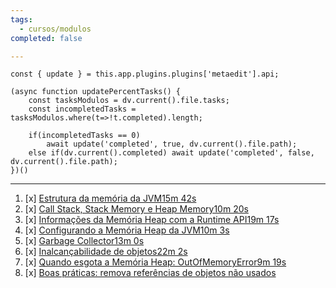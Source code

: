 ```yaml
---
tags:
  - cursos/modulos
completed: false

---
```


```dataviewjs
const { update } = this.app.plugins.plugins['metaedit'].api;

(async function updatePercentTasks() {
	const tasksModulos = dv.current().file.tasks;
	const incompletedTasks = tasksModulos.where(t=>!t.completed).length;
	
	if(incompletedTasks == 0)
		await update('completed', true, dv.current().file.path);
	else if(dv.current().completed) await update('completed', false, dv.current().file.path);
})()
```
---
1. [x] [Estrutura da memória da JVM15m 42s](https://app.algaworks.com/aulas/4479/estrutura-da-memoria-da-jvm)
2. [x] [Call Stack, Stack Memory e Heap Memory10m 20s](https://app.algaworks.com/aulas/4480/call-stack-stack-memory-e-heap-memory)
3. [x] [Informações da Memória Heap com a Runtime API19m 17s](https://app.algaworks.com/aulas/4481/informacoes-da-memoria-heap-com-a-runtime-api)
4. [x] [Configurando a Memória Heap da JVM10m 3s](https://app.algaworks.com/aulas/4482/configurando-a-memoria-heap-da-jvm)
5. [x] [Garbage Collector13m 0s](https://app.algaworks.com/aulas/4483/garbage-collector)
6. [x] [Inalcançabilidade de objetos22m 2s](https://app.algaworks.com/aulas/4484/inalcancabilidade-de-objetos)
7. [x] [Quando esgota a Memória Heap: OutOfMemoryError9m 19s](https://app.algaworks.com/aulas/4485/quando-esgota-a-memoria-heap-outofmemoryerror)
8. [x] [Boas práticas: remova referências de objetos não usados](https://app.algaworks.com/aulas/4486/boas-praticas-remova-referencias-de-objetos-nao-usados)